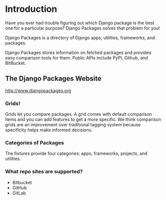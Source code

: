 # Introduction

Have you ever had trouble figuring out which Django package is the best one for a particular purpose? Django Packages solves that problem for you!

Django Packages is a directory of Django apps, utilities, frameworks, and packages.

Django Packages stores information on fetched packages and provides easy comparison tools for them. Public APIs include PyPI, Github, and BitBucket.

## The Django Packages Website

<http://www.djangopackages.org>

### Grids!

Grids let you compare packages. A grid comes with default comparison items and you can add features to get a more specific. We think comparison grids are an improvement over traditional tagging system because specificity helps make informed decisions.

### Categories of Packages

The fixtures provide four categories: apps, frameworks, projects, and utilities.

### What repo sites are supported?

- Bitbucket
- GitHub
- GitLab
